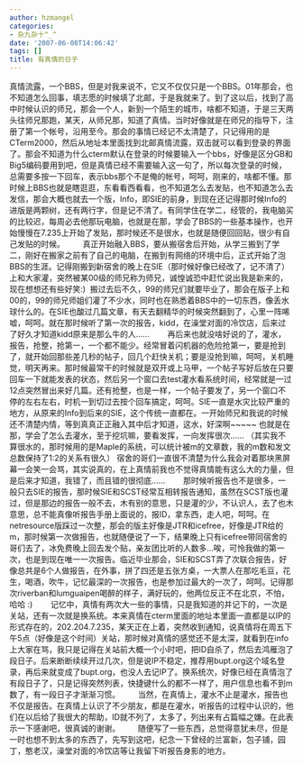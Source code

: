 ```yaml
---
author: hzmangel
categories:
- 杂九杂十^_^
date: '2007-06-08T14:06:42'
tags: []
title: 有真情的日子
---
```

真情流露，一个BBS，但是对我来说不，它又不仅仅只是一个BBS。<!--more-->01年那会，也不知道怎么回事，填志愿的时候填了北邮，于是我就来了。到了这以后，找到了高中时候认识的师兄，那会一个人，新到一个陌生的城市，啥都不知道，于是三天两头往师兄那跑，某天，从师兄那，知道了真情。当时好像就是在师兄的指导下，注册了第一个帐号，沿用至今。那会的事情已经记不太清楚了，只记得用的是CTerm2000，然后从地址本里面找到北邮真情流露，双击就可以看到登录的界面了。那会不知道为什么cterm默认在登录的时候要输入一个bbs，好像是区分GB和Big5编码要用到吧，但是真情已经不需要输入这一句了，所以每次登录的时候，总需要多按一下回车，表示bbs那个不是俺的帐号，呵呵，刚来的，啥都不懂。那时候上BBS也就是瞎逛逛，东看看西看看，也不知道怎么去发贴，也不知道怎么去发信，那会大概也就去一个版，Info，即SIE的前身，到现在还记得那时候Info的进版是两颗树，还有两行字，但是记不清了。有同学住在学二，经管的，我电脑买的比较迟，每周必去他那玩电脑，也就是在那，学会了BBS的一些基本操作，也开始慢慢在7.235上开始了发贴，那时候还不是很水，也就是随便回回贴，很少有自己发贴的时候。
　　真正开始融入BBS，要从搬宿舍后开始，从学三搬到了学二，刚好在搬家之前有了自己的电脑，在搬到有网络的环境中后，正式开始了泡BBS的生涯。记得刚搬到新宿舍的晚上在SIE（那时候好像已经改了，记不清了）上和大家灌，突然被某00级的师兄称为师兄，诚惶诚恐中赶忙说出我是新来的，现在想想还有些好笑:)&nbsp; 搬过去后不久，99的师兄们就要毕业了，那会在版子上和00的，99的师兄师姐们灌了不少水，同时也在熟悉着BBS中的一切东西，像丢水球什么的。在SIE也酸过几篇文章，有天去翻精华的时候突然翻到了，心里一阵唏嘘，呵呵。就在那时候听了第一次的报告，kidd，在澡堂对面的冷饮店，后来过了好久才知道kidd原来是那么牛的人......
　　再后来也就没啥好说的了，灌水，报告，抢整，抢第一，一个都不能少。经常冒着闪机器的危险抢第一，要是抢到了，就开始回那些差几秒的帖子，回几个赶快关机；要是没抢到嘛，呵呵，关机睡觉，明天再来。那时候最常干的时候就是双开或上马甲，一个帖子写好后放在只要回车一下就能发表的状态，然后另一个窗口去test灌水看系统时间，经常就是一过12点突然冒出来好几篇。还有抢整，也是一样，一个帖子要发了，另一个窗口不停的左右左右，时机一到切过去按个回车搞定，呵呵。SIE一直是水灾比较严重的地方，从原来的Info到后来的SIE，这个传统一直都在。一开始师兄和我说的时候还不清楚内情，等到真真正正融入其中后才知道，这水，好深啊~~~~~ 也就是在那，学会了怎么去灌水，至于挖坑嘛，要看发挥，一向发挥很次...... （其实我不算很水的，那时候用的是Maple的系统，可以统计被m的文章数，我的m数和发文总数保持了1:2的关系有很久）&nbsp;宿舍的哥们一直很不清楚为什么我会对着那块黑屏幕一会笑一会骂，其实说真的，在上真情前我也不觉得真情能有这么大的力量，但是后来才知道，我错了，而且错的很彻底......
　　那时候听报告也不是很多，一般只去SIE的报告，那时候SIE和SCST经常互相转报告通知，虽然在SCST版也灌过，但是那边的报告一般不去，木有别的意思，只是灌的少，不认识人，去了也木意思，总不能真像听报告手册上面说的，报ID，拿东西，走人吧，呵呵。在netresource版踩过一次整，那会的版主好像是JTR和icefree，好像是JTR给的m，那时候第一次做报告，也就随便说了一下，结果晚上只有icefree带同宿舍的哥们去了，冰免费晚上回去发个贴，亲友团比听的人数多...唉，可怜我做的第一次，也是到现在唯一一次报告。临近毕业那会，SIE和SCST弄了次联合报告，好像总共是6个人做报告，在外事，拼了四还是五张方桌，一大票人在那吃毛豆，花生，喝酒，吹牛，记忆最深的一次报告，也是参加过最大的一次了，呵呵。记得那次riverban和lumguaipen喝醉的样子，满好玩的，他两位反正不在北京，不怕，哈哈 :)
　　记忆中，真情有两次大一些的事情，只是我知道的并记下的，一次是关站，还有一次就是换系统。本来真情在cterm里面的地址本里面一直都是以IP的形式存在的，202.204.7.235，某天正在上着，突然收到通知，说真情将在周五下午5点（好像是这个时间）关站，那时候对真情的感觉还不是太深，就看到在info上大家在骂，我只是记得在关站前大概一个小时吧，把ID自杀了，然后去鸿雁泡了段日子。后来断断续续开过几次，但是说IP不稳定，推荐用bupt.org这个域名登录，再后来就变成了bupt.org，也没人去记IP了。换系统次，好像已经在真情泡了有段日子了，只是记得突然列表，快捷键什么的都不一样了，用户信息也看不到m数了，有一段日子才渐渐习惯。
　　当然，在真情上，灌水不止是灌水，报告也不仅是报告。在真情上认识了不少朋友，都是在灌水，听报告的过程中认识的，他们在以后给了我很大的帮助，ID就不列了，太多了，列出来有占篇幅之嫌。在此表示一下感谢吧，很真诚的谢谢。
　　随便写了一些东西，总觉得意犹未尽，但是一时也想不到太多的东西了，先写到这吧，纪念一下曾经的兰富新，包子铺，园丁，憨老汉，澡堂对面的冷饮店等让我留下听报告身影的地方。</p>